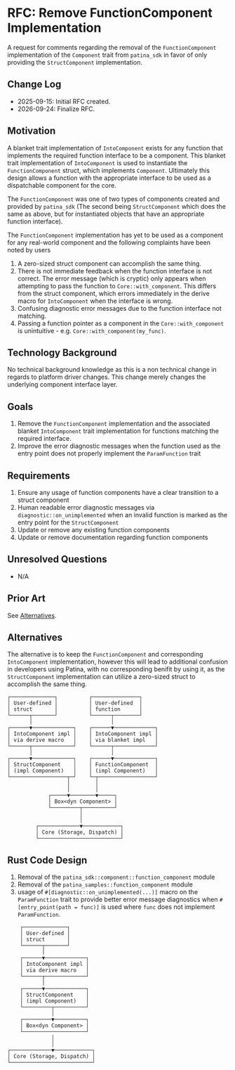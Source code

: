 # RFC: Remove FunctionComponent Implementation

A request for comments regarding the removal of the `FunctionComponent` implementation of the `Component` trait from
`patina_sdk` in favor of only providing the `StructComponent` implementation.

## Change Log

- 2025-09-15: Initial RFC created.
- 2026-09-24: Finalize RFC.

## Motivation

A blanket trait implementation of `IntoComponent` exists for any function that implements the required function
interface to be a component. This blanket trait implementation of `IntoComponent` is used to instantiate the
`FunctionComponent` struct, which implements `Component`. Ultimately this design allows a function with the
appropriate interface to be used as a dispatchable component for the core.

The `FunctionComponent` was one of two types of components created and provided by `patina_sdk` (The second being
`StructComponent` which does the same as above, but for instantiated objects that have an appropriate function
interface).

The `FunctionComponent` implementation has yet to be used as a component for any real-world component and the following
complaints have been noted by users

1. A zero-sized struct component can accomplish the same thing.
2. There is not immediate feedback when the function interface is not correct. The error message (which is cryptic)
  only appears when attempting to pass the function to `Core::with_component`. This differs from the struct component,
  which errors immediately in the derive macro for `IntoComponent` when the interface is wrong.
3. Confusing diagnostic error messages due to the function interface not matching.
4. Passing a function pointer as a component in the `Core::with_component` is unintuitive - e.g.
  `Core::with_component(my_func)`.

## Technology Background

No technical background knowledge as this is a non technical change in regards to platform driver changes. This change
merely changes the underlying component interface layer.

## Goals

1. Remove the `FunctionComponent` implementation and the associated blanket `IntoComponent` trait implementation for
  functions matching the required interface.
2. Improve the error diagnostic messages when the function used as the entry point does not properly implement the
  `ParamFunction` trait

## Requirements

1. Ensure any usage of function components have a clear transition to a struct component
2. Human readable error diagnostic messages via `diagnostic::on_unimplemented` when an invalid function is marked as
  the entry point for the `StructComponent`
3. Update or remove any existing function components
4. Update or remove documentation regarding function components

## Unresolved Questions

- N/A

## Prior Art

See [Alternatives](#alternatives).

## Alternatives

The alternative is to keep the `FunctionComponent` and corresponding `IntoComponent` implementation, however this will
lead to additional confusion in developers using Patina, with no corresponding benifit by using it, as the
`StructComponent` implementation can utilize a zero-sized struct to accomplish the same thing.

```text
┌──────────────┐          ┌───────────────┐           
│ User-defined │          │ User-defined  │           
│ struct       │          │ function      │           
└──────┬───────┘          └──────┬────────┘           
       │                         │                    
┌──────▼─────────────┐    ┌──────▼─────────────┐      
│ IntoComponent impl │    │ IntoComponent impl │      
│ via derive macro   │    │ via blanket impl   │      
└──────┬─────────────┘    └──────┬─────────────┘      
       │                         │                    
┌──────▼─────────────┐    ┌──────▼─────────────┐      
│ StructComponent    │    │ FunctionComponent  │      
│ (impl Component)   │    │ (impl Component)   │      
└──────────────────┬─┘    └─┬──────────────────┘      
                   │        │                         
                   │        │                         
             ┌─────▼────────▼─────┐                   
             │ Box<dyn Component> │                   
             └─────────┬──────────┘                   
                       │                              
                       │                              
         ┌─────────────▼────────────┐                 
         │ Core (Storage, Dispatch) │                 
         └──────────────────────────┘                
```

## Rust Code Design

1. Removal of the `patina_sdk::component::function_component` module
2. Removal of the `patina_samples::function_component` module
3. usage of `#[diagnostic::on_unimplemented(...)]` macro on the `ParamFunction` trait to provide better error message
  diagnostics when `#[entry_point(path = func)]` is used where `func` does not implement `ParamFunction`.

```text
    ┌──────────────┐        
    │ User-defined │        
    │ struct       │        
    └──────┬───────┘        
           │                
    ┌──────▼─────────────┐  
    │ IntoComponent impl │  
    │ via derive macro   │  
    └──────┬─────────────┘  
           │                
    ┌──────▼─────────────┐  
    │ StructComponent    │  
    │ (impl Component)   │  
    └─────────┬──────────┘  
              │             
    ┌─────────▼──────────┐  
    │ Box<dyn Component> │  
    └────────────────────┘  
              │             
              │             
┌─────────────▼────────────┐
│ Core (Storage, Dispatch) │
└──────────────────────────┘
```
